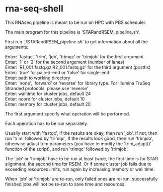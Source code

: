 # rna-seq-shell

This RNAseq pipeline is meant to be run on HPC with PBS scheduler.

The main program for this pipeline is 'STARandRSEM_pipeline.sh'.

First run './STARandRSEM_pipeline.sh' to get information about all the arguments:

Enter: 'fastqc', 'trim', 'job', 'trimqc' or 'trimjob' for the first argument \
Enter: '1' or '2' for the second argument (number of lanes) \
Enter: 'R1_001.fastq.gz R2_001.fastq.gz' for the third argument (postfix) \
Enter: 'true' for paired-end or 'false' for single-end \
Enter: path to working directory \
Enter: 'none', 'forward' or 'reverse' for library type. For Illumina TruSeq Stranded protocols, please use 'reverse' \
Enter: walltime for cluster jobs, default 24 \
Enter: ncore for cluster jobs, default 10 \
Enter: memory for cluster jobs, default 20 

The first argument specify what operation will be performed. 

Each operation has to be run separately. 

Usually start with 'fastqc', if the results are okay, then run 'job'. If not, then run 'trim' followed by 'trimqc', if the results look good, then run 'trimjob', otherwise adjust trim parameters (you have to modify the 'trim_adapt()' function of the script), and run 'trimqc' followed by 'trimjob'.

The 'job' or 'trimjob' have to be run at least twice, the first time is for STAR alignment, the second time for RSEM. Or if some cluster job fails due to exceeding resources limits, run again by increasing memory or wall time.

When 'job' or 'trimjob' are re-run, only failed ones are re-run, successfully finished jobs will not be re-run to save time and resources.
